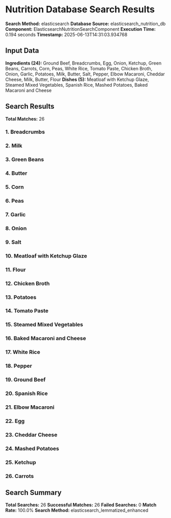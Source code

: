 # Nutrition Database Search Results

**Search Method:** elasticsearch
**Database Source:** elasticsearch_nutrition_db
**Component:** ElasticsearchNutritionSearchComponent
**Execution Time:** 0.194 seconds
**Timestamp:** 2025-06-13T14:31:03.934768

## Input Data
**Ingredients (24):** Ground Beef, Breadcrumbs, Egg, Onion, Ketchup, Green Beans, Carrots, Corn, Peas, White Rice, Tomato Paste, Chicken Broth, Onion, Garlic, Potatoes, Milk, Butter, Salt, Pepper, Elbow Macaroni, Cheddar Cheese, Milk, Butter, Flour
**Dishes (5):** Meatloaf with Ketchup Glaze, Steamed Mixed Vegetables, Spanish Rice, Mashed Potatoes, Baked Macaroni and Cheese

## Search Results
**Total Matches:** 26

### 1. Breadcrumbs

### 2. Milk

### 3. Green Beans

### 4. Butter

### 5. Corn

### 6. Peas

### 7. Garlic

### 8. Onion

### 9. Salt

### 10. Meatloaf with Ketchup Glaze

### 11. Flour

### 12. Chicken Broth

### 13. Potatoes

### 14. Tomato Paste

### 15. Steamed Mixed Vegetables

### 16. Baked Macaroni and Cheese

### 17. White Rice

### 18. Pepper

### 19. Ground Beef

### 20. Spanish Rice

### 21. Elbow Macaroni

### 22. Egg

### 23. Cheddar Cheese

### 24. Mashed Potatoes

### 25. Ketchup

### 26. Carrots

## Search Summary
**Total Searches:** 26
**Successful Matches:** 26
**Failed Searches:** 0
**Match Rate:** 100.0%
**Search Method:** elasticsearch_lemmatized_enhanced
